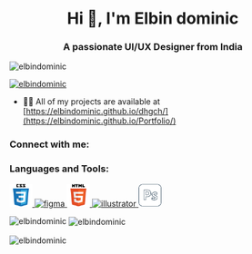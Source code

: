 <h1 align="center">Hi 👋, I'm Elbin dominic</h1>
<h3 align="center">A passionate UI/UX Designer from India</h3>

<p align="left"> <img src="https://komarev.com/ghpvc/?username=elbindominic&label=Profile%20views&color=0e75b6&style=flat" alt="elbindominic" /> </p>

<p align="left"> <a href="https://github.com/ryo-ma/github-profile-trophy"><img src="https://github-profile-trophy.vercel.app/?username=elbindominic" alt="elbindominic" /></a> </p>

- 👨‍💻 All of my projects are available at [https://elbindominic.github.io/dhgch/](https://elbindominic.github.io/Portfolio/)

<h3 align="left">Connect with me:</h3>
<p align="left">
</p>

<h3 align="left">Languages and Tools:</h3>
<p align="left"> <a href="https://www.w3schools.com/css/" target="_blank" rel="noreferrer"> <img src="https://raw.githubusercontent.com/devicons/devicon/master/icons/css3/css3-original-wordmark.svg" alt="css3" width="40" height="40"/> </a> <a href="https://www.figma.com/" target="_blank" rel="noreferrer"> <img src="https://www.vectorlogo.zone/logos/figma/figma-icon.svg" alt="figma" width="40" height="40"/> </a> <a href="https://www.w3.org/html/" target="_blank" rel="noreferrer"> <img src="https://raw.githubusercontent.com/devicons/devicon/master/icons/html5/html5-original-wordmark.svg" alt="html5" width="40" height="40"/> </a> <a href="https://www.adobe.com/in/products/illustrator.html" target="_blank" rel="noreferrer"> <img src="https://www.vectorlogo.zone/logos/adobe_illustrator/adobe_illustrator-icon.svg" alt="illustrator" width="40" height="40"/> </a> <a href="https://www.photoshop.com/en" target="_blank" rel="noreferrer"> <img src="https://raw.githubusercontent.com/devicons/devicon/master/icons/photoshop/photoshop-line.svg" alt="photoshop" width="40" height="40"/> </a> </p>

<p><img align="left" src="https://github-readme-stats.vercel.app/api/top-langs?username=elbindominic&show_icons=true&locale=en&layout=compact" alt="elbindominic" /></p>

<p>&nbsp;<img align="center" src="https://github-readme-stats.vercel.app/api?username=elbindominic&show_icons=true&locale=en" alt="elbindominic" /></p>

<p><img align="center" src="https://github-readme-streak-stats.herokuapp.com/?user=elbindominic&" alt="elbindominic" /></p>
